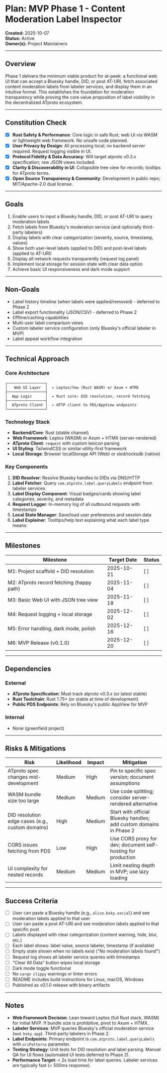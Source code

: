 # Plan: MVP Phase 1 - Content Moderation Label Inspector

**Created:** 2025-10-07  
**Status:** Active  
**Owner(s):** Project Maintainers

---

## Overview

Phase 1 delivers the minimum viable product for at-peek: a functional web UI that can accept a Bluesky handle, DID, or post AT-URI, fetch associated content moderation labels from labeler services, and display them in an intuitive format. This establishes the foundation for moderation transparency while proving the core value proposition of label visibility in the decentralized ATproto ecosystem.

---

## Constitution Check

- [x] **Rust Safety & Performance**: Core logic in safe Rust; web UI via WASM or lightweight web framework. No unsafe code planned.
- [x] **User Privacy by Design**: All processing local; no backend server required. Request logging visible in UI.
- [x] **Protocol Fidelity & Data Accuracy**: Will target atproto v0.3.x specification; raw JSON views included.
- [x] **Clarity & Discoverability in UI**: Collapsible tree view for records; tooltips for ATproto terms.
- [x] **Open Source Transparency & Community**: Development in public repo; MIT/Apache-2.0 dual license.

---

## Goals

1. Enable users to input a Bluesky handle, DID, or post AT-URI to query moderation labels
2. Fetch labels from Bluesky's moderation service (and optionally third-party labelers)
3. Display labels with clear categorization (severity, source, timestamp, values)
4. Show both user-level labels (applied to DID) and post-level labels (applied to AT-URI)
5. Display all network requests transparently (request log panel)
6. Implement local storage for session state with clear data option
7. Achieve basic UI responsiveness and dark mode support

---

## Non-Goals

- Label history timeline (when labels were applied/removed) - deferred to Phase 2
- Label export functionality (JSON/CSV) - deferred to Phase 2
- Offline/caching capabilities
- Multi-user label comparison views
- Custom labeler service configuration (only Bluesky's official labeler in MVP)
- Label appeal workflow integration

---

## Technical Approach

### Core Architecture

```
┌─────────────────┐
│   Web UI Layer  │  ← Leptos/Yew (Rust WASM) or Axum + HTMX
├─────────────────┤
│  App Logic      │  ← Rust core: DID resolution, record fetching
├─────────────────┤
│  ATproto Client │  ← HTTP client to PDS/AppView endpoints
└─────────────────┘
```

### Technology Stack

- **Backend/Core**: Rust (stable channel)
- **Web Framework**: Leptos (WASM) or Axum + HTMX (server-rendered)
- **ATproto Client**: `reqwest` with custom lexicon parsing
- **UI Styling**: TailwindCSS or similar utility-first framework
- **Local Storage**: Browser localStorage API (Web) or sled/rocksdb (native)

### Key Components

1. **DID Resolver**: Resolve Bluesky handles to DIDs via DNS/HTTP
2. **Label Fetcher**: Query `com.atproto.label.queryLabels` endpoint from labeler services
3. **Label Display Component**: Visual badges/cards showing label categories, severity, and metadata
4. **Request Logger**: In-memory log of all outbound requests with timestamps
5. **Local State Manager**: Save/load user preferences and session data
6. **Label Explainer**: Tooltips/help text explaining what each label type means

---

## Milestones

| Milestone | Target Date | Status |
|-----------|-------------|--------|
| M1: Project scaffold + DID resolution | 2025-10-21 | [ ] |
| M2: ATproto record fetching (happy path) | 2025-11-04 | [ ] |
| M3: Basic Web UI with JSON tree view | 2025-11-18 | [ ] |
| M4: Request logging + local storage | 2025-12-02 | [ ] |
| M5: Error handling, dark mode, polish | 2025-12-16 | [ ] |
| M6: MVP Release (v0.1.0) | 2025-12-20 | [ ] |

---

## Dependencies

### External

- **ATproto Specification**: Must track atproto v0.3.x (or latest stable)
- **Rust Toolchain**: Rust 1.75+ (or stable at time of development)
- **Public PDS Endpoints**: Rely on Bluesky's public AppView for MVP

### Internal

- None (greenfield project)

---

## Risks & Mitigations

| Risk | Likelihood | Impact | Mitigation |
|------|------------|--------|------------|
| ATproto spec changes mid-development | Medium | High | Pin to specific spec version; document assumptions |
| WASM bundle size too large | Medium | Medium | Use code splitting; consider server-rendered alternative |
| DID resolution edge cases (e.g., custom domains) | High | Medium | Start with official Bluesky handles; add custom domains in Phase 2 |
| CORS issues fetching from PDS | Low | High | Use CORS proxy for dev; document self-hosting for production |
| UI complexity for nested records | Medium | Medium | Limit nesting depth in MVP; use lazy loading |

---

## Success Criteria

- [ ] User can paste a Bluesky handle (e.g., `alice.bsky.social`) and see moderation labels applied to that user
- [ ] User can paste a post AT-URI and see moderation labels applied to that specific post
- [ ] Labels displayed with clear categorization (content warning, hide, blur, etc.)
- [ ] Each label shows: label value, source labeler, timestamp (if available)
- [ ] Empty state shown when no labels exist ("No moderation labels found")
- [ ] Request log shows all labeler service queries with timestamps
- [ ] "Clear All Data" button wipes local storage
- [ ] Dark mode toggle functional
- [ ] No `cargo clippy` warnings or linter errors
- [ ] README includes build instructions for Linux, macOS, Windows
- [ ] Published as v0.1.0 release with binary artifacts

---

## Notes

- **Web Framework Decision**: Lean toward Leptos (full Rust stack, WASM) for initial MVP. If bundle size is prohibitive, pivot to Axum + HTMX.
- **Labeler Services**: MVP queries Bluesky's official moderation service (`mod.bsky.app`). Third-party labelers in Phase 2.
- **Label Endpoints**: Primary endpoint is `com.atproto.label.queryLabels` with `uriPatterns` parameter.
- **Testing Strategy**: Unit tests for DID resolution and label parsing. Manual QA for UI flows (automated UI tests deferred to Phase 2).
- **Performance Target**: < 2s load time for label queries. Labeler services are typically fast (< 500ms response).


